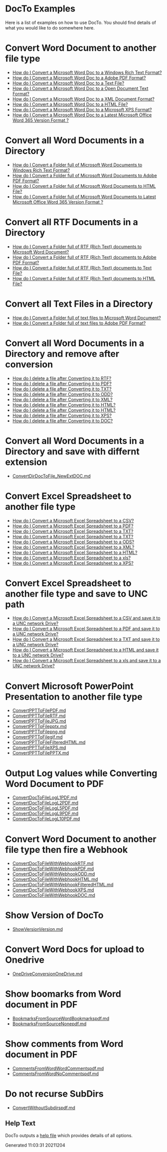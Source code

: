 DocTo Examples
==

Here is a list of examples on how to use DocTo.  You should find details of what you would like to do somewhere here.


Convert Word Document to another file type
==

 - [How do I Convert a Microsoft Word Doc to a Windows Rich Text Format?](ConvertDocToFileRTF.md)
 - [How do I Convert a Microsoft Word Doc to a Adobe PDF Format?](ConvertDocToFilePDF.md)
 - [How do I Convert a Microsoft Word Doc to a Text File?](ConvertDocToFileTXT.md)
 - [How do I Convert a Microsoft Word Doc to a Open Document Text Format?](ConvertDocToFileODD.md)
 - [How do I Convert a Microsoft Word Doc to a XML Document Format?](ConvertDocToFileXML.md)
 - [How do I Convert a Microsoft Word Doc to a HTML File?](ConvertDocToFileHTML.md)
 - [How do I Convert a Microsoft Word Doc to a Microsoft XPS Format?](ConvertDocToFileXPS.md)
 - [How do I Convert a Microsoft Word Doc to a Latest Microsoft Office Word 365 Version Format ?](ConvertDocToFileDOC.md)


Convert all Word Documents in a Directory
==

 - [How do I Convert a Folder full of Microsoft Word Documents to Windows Rich Text Format? ](ConvertDirDocToFileRTF.md)
 - [How do I Convert a Folder full of Microsoft Word Documents to Adobe PDF Format? ](ConvertDirDocToFilePDF.md)
 - [How do I Convert a Folder full of Microsoft Word Documents to HTML File? ](ConvertDirDocToFileHTML.md)
 - [How do I Convert a Folder full of Microsoft Word Documents to Latest Microsoft Office Word 365 Version Format ? ](ConvertDirDocToFileDOC.md)


Convert all RTF Documents in a Directory
==

 - [How do I Convert a Folder full of RTF (Rich Text) documents to Microsoft Word Document? ](ConvertDirRTFToFileDoc.md)
 - [How do I Convert a Folder full of RTF (Rich Text) documents to Adobe PDF Format? ](ConvertDirRTFToFilePDF.md)
 - [How do I Convert a Folder full of RTF (Rich Text) documents to Text File? ](ConvertDirRTFToFileTXT.md)
 - [How do I Convert a Folder full of RTF (Rich Text) documents to HTML File? ](ConvertDirRTFToFileHTML.md)


Convert all Text Files in a Directory
==

 - [How do I Convert a Folder full of text files to Microsoft Word Document? ](ConvertDirTXTToFileDoc.md)
 - [How do I Convert a Folder full of text files to Adobe PDF Format? ](ConvertDirTXTToFilePDF.md)


Convert all Word Documents in a Directory and remove after conversion
==

 - [How do I delete a file after Converting it to  RTF? ](ConvertDirToFileRemoveRTF.md)
 - [How do I delete a file after Converting it to  PDF? ](ConvertDirToFileRemovePDF.md)
 - [How do I delete a file after Converting it to  TXT? ](ConvertDirToFileRemoveTXT.md)
 - [How do I delete a file after Converting it to  ODD? ](ConvertDirToFileRemoveODD.md)
 - [How do I delete a file after Converting it to  XML? ](ConvertDirToFileRemoveXML.md)
 - [How do I delete a file after Converting it to  HTML? ](ConvertDirToFileRemoveHTML.md)
 - [How do I delete a file after Converting it to  HTML? ](ConvertDirToFileRemoveFilteredHTML.md)
 - [How do I delete a file after Converting it to  XPS? ](ConvertDirToFileRemoveXPS.md)
 - [How do I delete a file after Converting it to  DOC? ](ConvertDirToFileRemoveDOC.md)


Convert all Word Documents in a Directory and save with differnt extension
==

 - [ConvertDirDocToFile_NewExtDOC.md](ConvertDirDocToFile_NewExtDOC.md)


Convert Excel Spreadsheet to another file type
==

 - [How do I Convert a Microsoft Excel Spreadsheet to a CSV? ](ConvertXLSToFileCSV.md)
 - [How do I Convert a Microsoft Excel Spreadsheet to a PDF? ](ConvertXLSToFilePDF.md)
 - [How do I Convert a Microsoft Excel Spreadsheet to a TXT? ](ConvertXLSToFileTXT.md)
 - [How do I Convert a Microsoft Excel Spreadsheet to a TXT? ](ConvertXLSToFileUnicodeTXT.md)
 - [How do I Convert a Microsoft Excel Spreadsheet to a ODS? ](ConvertXLSToFileODS.md)
 - [How do I Convert a Microsoft Excel Spreadsheet to a XML? ](ConvertXLSToFileXML.md)
 - [How do I Convert a Microsoft Excel Spreadsheet to a HTML? ](ConvertXLSToFileHTML.md)
 - [How do I Convert a Microsoft Excel Spreadsheet to a xls? ](ConvertXLSToFile9795xls.md)
 - [How do I Convert a Microsoft Excel Spreadsheet to a XPS? ](ConvertXLSToFileXPS.md)


Convert Excel Spreadsheet to another file type and save to UNC path
==

 - [How do I Convert a Microsoft Excel Spreadsheet to a CSV and save it to a UNC network Drive? ](ConvertXLSToFileUNCCSV.md)
 - [How do I Convert a Microsoft Excel Spreadsheet to a PDF and save it to a UNC network Drive? ](ConvertXLSToFileUNCPDF.md)
 - [How do I Convert a Microsoft Excel Spreadsheet to a TXT and save it to a UNC network Drive? ](ConvertXLSToFileUNCTXT.md)
 - [How do I Convert a Microsoft Excel Spreadsheet to a HTML and save it to a UNC network Drive? ](ConvertXLSToFileUNCHTML.md)
 - [How do I Convert a Microsoft Excel Spreadsheet to a xls and save it to a UNC network Drive? ](ConvertXLSToFileUNC9795xls.md)


Convert Microsoft PowerPoint Presentation to another file type
==

 - [ConvertPPTToFilePDF.md](ConvertPPTToFilePDF.md)
 - [ConvertPPTToFileRTF.md](ConvertPPTToFileRTF.md)
 - [ConvertPPTToFileJPG.md](ConvertPPTToFileJPG.md)
 - [ConvertPPTToFilepptx.md](ConvertPPTToFilepptx.md)
 - [ConvertPPTToFilepng.md](ConvertPPTToFilepng.md)
 - [ConvertPPTToFilegif.md](ConvertPPTToFilegif.md)
 - [ConvertPPTToFileFilteredHTML.md](ConvertPPTToFileFilteredHTML.md)
 - [ConvertPPTToFileXPS.md](ConvertPPTToFileXPS.md)
 - [ConvertPPTToFilePPTX.md](ConvertPPTToFilePPTX.md)


Output Log values while Converting Word Document to PDF
==

 - [ConvertDocToFileLogL1PDF.md](ConvertDocToFileLogL1PDF.md)
 - [ConvertDocToFileLogL2PDF.md](ConvertDocToFileLogL2PDF.md)
 - [ConvertDocToFileLogL5PDF.md](ConvertDocToFileLogL5PDF.md)
 - [ConvertDocToFileLogL9PDF.md](ConvertDocToFileLogL9PDF.md)
 - [ConvertDocToFileLogL10PDF.md](ConvertDocToFileLogL10PDF.md)


Convert Word Document to another file type then fire a Webhook
==

 - [ConvertDocToFileWithWebhookRTF.md](ConvertDocToFileWithWebhookRTF.md)
 - [ConvertDocToFileWithWebhookPDF.md](ConvertDocToFileWithWebhookPDF.md)
 - [ConvertDocToFileWithWebhookODD.md](ConvertDocToFileWithWebhookODD.md)
 - [ConvertDocToFileWithWebhookHTML.md](ConvertDocToFileWithWebhookHTML.md)
 - [ConvertDocToFileWithWebhookFilteredHTML.md](ConvertDocToFileWithWebhookFilteredHTML.md)
 - [ConvertDocToFileWithWebhookXPS.md](ConvertDocToFileWithWebhookXPS.md)
 - [ConvertDocToFileWithWebhookDOC.md](ConvertDocToFileWithWebhookDOC.md)


Show Version of DocTo
==

 - [ShowVersionVersion.md](ShowVersionVersion.md)


Convert Word Docs for upload to Onedrive
==

 - [OneDriveConversionOneDrive.md](OneDriveConversionOneDrive.md)


Show boomarks from Word document in PDF
==

 - [BookmarksFromSourceWordBookmarkspdf.md](BookmarksFromSourceWordBookmarkspdf.md)
 - [BookmarksFromSourceNonepdf.md](BookmarksFromSourceNonepdf.md)


Show comments from Word document in PDF
==

 - [CommentsFromWordWordCommentspdf.md](CommentsFromWordWordCommentspdf.md)
 - [CommentsFromWordNoCommentspdf.md](CommentsFromWordNoCommentspdf.md)


Do not recurse SubDirs
==

 - [ConvertWithoutSubdirspdf.md](ConvertWithoutSubdirspdf.md)


Help Text
--

DocTo outputs a [help file](HelpLog.md) which provides details of all options. 

Generated 11:03:31 20211204
